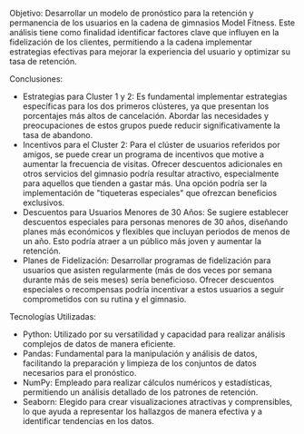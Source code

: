 Objetivo: Desarrollar un modelo de pronóstico para la retención y permanencia de los usuarios en la cadena de gimnasios Model Fitness. Este análisis tiene como finalidad identificar factores clave que influyen en la fidelización de los clientes, permitiendo a la cadena implementar estrategias efectivas para mejorar la experiencia del usuario y optimizar su tasa de retención.

Conclusiones:

- Estrategias para Cluster 1 y 2: Es fundamental implementar estrategias específicas para los dos primeros clústeres, ya que presentan los porcentajes más altos de cancelación. Abordar las necesidades y preocupaciones de estos grupos puede reducir significativamente la tasa de abandono.
- Incentivos para el Cluster 2: Para el clúster de usuarios referidos por amigos, se puede crear un programa de incentivos que motive a aumentar la frecuencia de visitas. Ofrecer descuentos adicionales en otros servicios del gimnasio podría resultar atractivo, especialmente para aquellos que tienden a gastar más. Una opción podría ser la implementación de "tiqueteras especiales" que ofrezcan beneficios exclusivos.
- Descuentos para Usuarios Menores de 30 Años: Se sugiere establecer descuentos especiales para personas menores de 30 años, diseñando planes más económicos y flexibles que incluyan periodos de menos de un año. Esto podría atraer a un público más joven y aumentar la retención.
- Planes de Fidelización: Desarrollar programas de fidelización para usuarios que asisten regularmente (más de dos veces por semana durante más de seis meses) sería beneficioso. Ofrecer descuentos especiales o recompensas podría incentivar a estos usuarios a seguir comprometidos con su rutina y el gimnasio.

Tecnologías Utilizadas:

- Python: Utilizado por su versatilidad y capacidad para realizar análisis complejos de datos de manera eficiente.
- Pandas: Fundamental para la manipulación y análisis de datos, facilitando la preparación y limpieza de los conjuntos de datos necesarios para el pronóstico.
- NumPy: Empleado para realizar cálculos numéricos y estadísticas, permitiendo un análisis detallado de los patrones de retención.
- Seaborn: Elegido para crear visualizaciones atractivas y comprensibles, lo que ayuda a representar los hallazgos de manera efectiva y a identificar tendencias en los datos.
